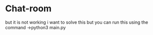 # Chat-room
but it is not working i want to solve this but
you can run this using the command ->python3 main.py
